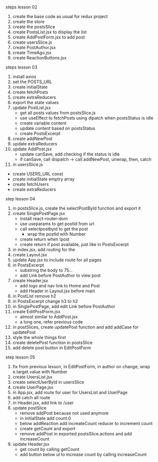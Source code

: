 steps lesson 02

1. create the base code as usual for redux project
2. create the store
3. create the postsSlice
4. create PostsList.jsx to display the list
5. create AddPostForm.jsx to add post
6. create usersSlice.js
7. create PostAuthor.jsx
8. create TimeAgo.jsx
9. create ReactionButtons.jsx

steps lesson 03

1. install axios
2. set the POSTS_URL
3. create initialState
4. create fetchPosts
5. create extraReducers
6. export the state values
7. update PostList.jsx
   - get all posts values from postsSlice.js
   - use useEffect to fetchPosts using dipatch when postsStatus is idle
   - create variable content
   - update content based on postsStatus
   - create PostsExcerpt
7. create addNewPost
8. update extraReducers
9. update AddPost.jsx
   - update canSave, add checking if the status is idle
   - if canSave, call dispatch -> call addNewPost, unwrap, then, catch
10. in usersSlice.js
   - create USERS_URL const
   - create initialState emptry array
   - create fetchUsers
   - create extraReducers

step lesson 04

1. in postsSlice.js, create the selectPostById function and export it
2. create SinglePostPage.jsx
   - install react-router-dom
   - use useparams to get postId from url
   - call selectpostbyid to get the post
     - wrap the postId with Number
   - create return when !post
   - create return if post available, just like in PostsExcerpt
3. in index.jsx, add routing for the <App />
4. create Layout.jsx
5. update App.jsx to include route for all pages
6. in PostsExcerpt
   - substring the body to 75...
   - add Link before PostAuthor to view post
7. create Header.jsx
   - add logo and nav link to Home and Post
   - add Header in Layout.jsx before main
8. in PostList remove h2 
9. in PostsExcerpt change h3 to h2
10. in SinglePostPage, add edit Link before PostAuthor
11. create EditPostForm.jsx
	- almost similar to AddPost.jsx
    - a long one, refer previous code
12. in postSlices, create updatePost function and add addCase for updatePost
13. style the whole things first
14. create deletePost function in postsSlice
15. add delete post button in EditPostForm

step lesson 05

1. fix from previous lesson, in EditPostForm, in author on change, wrap e.target.value with Number
2. create UsersList.jsx
3. create selectUserById in usersSlice
4. create UserPage.jsx
5. in App.jsx, add route for user for UsersList and UserPage
6. add catch all route
7. in Header.jsx, add link to /user
8. update postSlice
	- remove addPost because not used anymore
	- in initialState add count:0
	- below addReaction add increateCount reducer to increment count
	- create getCount and export
	- remove addPost in exported postsSlice.actions and add increaseCount
9. update Header.jsx
	- get count by calling getCount
	- add button below ul to increase count by calling increaseCount


